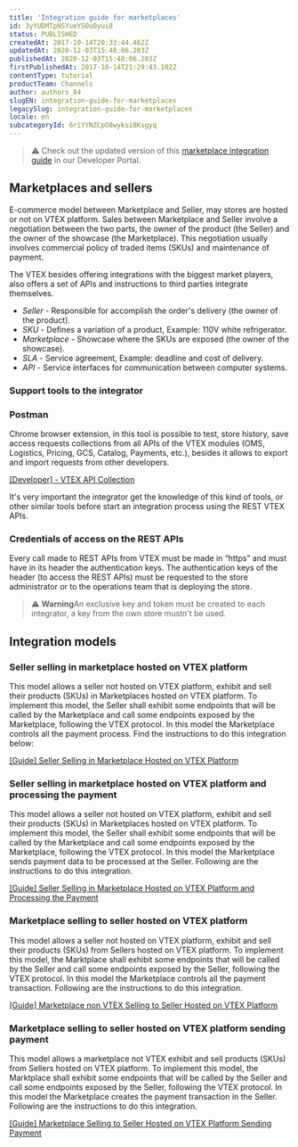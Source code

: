 ```yaml
---
title: 'Integration guide for marketplaces'
id: 3yYUDMTpNSYueYSOuOyui8
status: PUBLISHED
createdAt: 2017-10-14T20:33:44.462Z
updatedAt: 2020-12-03T15:48:06.203Z
publishedAt: 2020-12-03T15:48:06.203Z
firstPublishedAt: 2017-10-14T21:29:43.102Z
contentType: tutorial
productTeam: Channels
author: authors_84
slugEN: integration-guide-for-marketplaces
legacySlug: integration-guide-for-marketplaces
locale: en
subcategoryId: 6riYYNZCpO8wyksi8Ksgyq
---
```


> ⚠️ Check out the updated version of this [marketplace integration guide](https://developers.vtex.com/vtex-developer-docs/docs/external-marketplace-integration-guide) in our Developer Portal. 

## Marketplaces and sellers

E-commerce model between Marketplace and Seller, may stores are hosted or not on VTEX platform. Sales between Marketplace and Seller involve a negotiation between the two parts, the owner of the product (the Seller) and the owner of the showcase (the Marketplace). This negotiation usually involves commercial policy of traded items (SKUs) and maintenance of payment.

The VTEX besides offering integrations with the biggest market players, also offers a set of APIs and instructions to third parties integrate themselves. 

- _Seller_ - Responsible for accomplish the order's delivery (the owner of the product).  
- _SKU_ - Defines a variation of a product, Example: 110V white refrigerator.  
- _Marketplace_ - Showcase where the SKUs are exposed (the owner of the showcase).  
- _SLA_ - Service agreement, Example: deadline and cost of delivery.  
- _API_ - Service interfaces for communication between computer systems.

### Support tools to the integrator

### Postman

Chrome browser extension, in this tool is possible to test, store history, save access requests collections from all APIs of the VTEX modules (OMS, Logistics, Pricing, GCS, Catalog, Payments, etc.), besides it allows to export and import requests from other developers.

[[Developer] - VTEX API Collection](http://help.vtex.com/developer-docs/)

It's very important the integrator get the knowledge of this kind of tools, or other similar tools before start an integration process using the REST VTEX APIs.

### Credentials of access on the REST APIs

Every call made to REST APIs from VTEX must be made in “https” and must have in its header the authentication keys. The authentication keys of the header (to access the REST APIs) must be requested to the store administrator or to the operations team that is deploying the store.

> ⚠️ **Warning**An exclusive key and token must be created to each integrator, a key from the own store mustn't be used.

## Integration models

### Seller selling in marketplace hosted on VTEX platform

This model allows a seller not hosted on VTEX platform, exhibit and sell their products (SKUs) in Marketplaces hosted on VTEX platform. To implement this model, the Seller shall exhibit some endpoints that will be called by the Marketplace and call some endpoints exposed by the Marketplace, following the VTEX protocol. In this model the Marketplace controls all the payment process.  Find the instructions to do this integration below:

[[Guide] Seller Selling in Marketplace Hosted on VTEX Platform](https://help.vtex.com/en/tutorial/integration-guide-for-marketplaces-seller-non-vtex--yMji0ow0rQuYgQsg26Kus)

### Seller selling in marketplace hosted on VTEX platform and processing the payment

This model allows a seller not hosted on VTEX platform, exhibit and sell their products (SKUs) in Marketplaces hosted on VTEX platform. To implement this model, the Seller shall exhibit some endpoints that will be called by the Marketplace and call some endpoints exposed by the Marketplace, following the VTEX protocol. In this model the Marketplace sends payment data to be processed at the Seller. Following are the instructions to do this integration.

[[Guide] Seller Selling in Marketplace Hosted on VTEX Platform and Processing the Payment](https://help.vtex.com/en/tutorial/integration-guide-for-marketplaces-seller-non-vtex-with-payment--bNY99qbQ7mKsSMMuq2m4g)

### Marketplace selling to seller hosted on VTEX platform

This model allows a seller not hosted on VTEX platform, exhibit and sell their products (SKUs) from Sellers hosted on VTEX platform. To implement this model, the Marktplace shall exhibit some endpoints that will be called by the Seller and call some endpoints exposed by the Seller, following the VTEX protocol. In this model the Marketplace controls all the payment transaction. Following are the instructions to do this integration.

[[Guide] Marketplace non VTEX Selling to Seller Hosted on VTEX Platform](https://help.vtex.com/en/tutorial/integration-guide-for-marketplaces-marketplace-non-vtex--SMBUYFVEfZr0m0ttOULxj)

### Marketplace selling to seller hosted on VTEX platform sending payment

This model allows a marketplace not VTEX exhibit and sell products (SKUs) from Sellers hosted on VTEX platform. To implement this model, the Marktplace shall exhibit some endpoints that will be called by the Seller and call some endpoints exposed by the Seller, following the VTEX protocol. In this model the Marketplace creates the payment transaction in the Seller. Following are the instructions to do this integration.

[[Guide] Marketplace Selling to Seller Hosted on VTEX Platform Sending Payment](http://help.vtex.com/en/tutorial/integration-guide-for-marketplaces-marketplace-non-vtex-with-payment)
